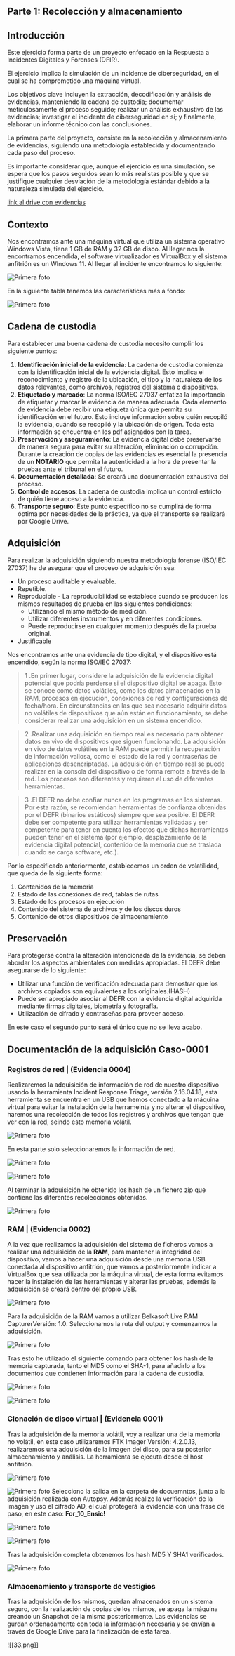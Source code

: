 ## Parte 1: Recolección y almacenamiento

## Introducción

Este ejercicio forma parte de un proyecto enfocado en la Respuesta a Incidentes Digitales y Forenses (DFIR). 

El ejercicio implica la simulación de un incidente de ciberseguridad, en el cual se ha comprometido una máquina virtual. 

Los objetivos clave incluyen la extracción, decodificación y análisis de evidencias, manteniendo la cadena de custodia; documentar meticulosamente el proceso seguido; realizar un análisis exhaustivo de las evidencias; investigar el incidente de ciberseguridad en sí; y finalmente, elaborar un informe técnico con las conclusiones.

La primera parte del proyecto, consiste en la recolección y almacenamiento de evidencias, siguiendo una metodología establecida y documentando cada paso del proceso. 

Es importante considerar que, aunque el ejercicio es una simulación, se espera que los pasos seguidos sean lo más realistas posible y que se justifique cualquier desviación de la metodología estándar debido a la naturaleza simulada del ejercicio.

[link al drive con evidencias](https://drive.google.com/drive/folders/1dylgi_RGu9Jl0oznpIY-6KZvdH-acdx-?usp=drive_link)
## Contexto

Nos encontramos ante una máquina virtual que utiliza un sistema operativo Windows Vista, tiene 1 GB de RAM y 32 GB de disco. Al llegar nos la encontramos encendida, el software virtualizador es VirtualBox y el sistema anfitrión es un WIndows 11. Al llegar al incidente encontramos lo siguiente:

![Primera foto](img/1.jpeg)

En la siguiente tabla tenemos las características más a fondo:

![Primera foto](img/22.png)
## Cadena de custodia

Para establecer una buena cadena de custodia necesito cumplir los siguiente puntos:

1. **Identificación inicial de la evidencia**: La cadena de custodia comienza con la identificación inicial de la evidencia digital. Esto implica el reconocimiento y registro de la ubicación, el tipo y la naturaleza de los datos relevantes, como archivos, registros del sistema o dispositivos.
2. **Etiquetado y marcado**: La norma ISO/IEC 27037 enfatiza la importancia de etiquetar y marcar la evidencia de manera adecuada. Cada elemento de evidencia debe recibir una etiqueta única que permita su identificación en el futuro. Esto incluye información sobre quién recopiló la evidencia, cuándo se recopiló y la ubicación de origen. Toda esta información se encuentra en los pdf asignados con la tarea.
3. **Preservación y aseguramiento**: La evidencia digital debe preservarse de manera segura para evitar su alteración, eliminación o corrupción. Durante la creación de copias de las evidencias es esencial la presencia de un **NOTARIO** que permita la autenticidad a la hora de presentar la pruebas ante el tribunal en el futuro.
4. **Documentación detallada**: Se creará una documentación exhaustiva del proceso.
5. **Control de accesos**: La cadena de custodia implica un control estricto de quién tiene acceso a la evidencia.
6. **Transporte seguro**: Este punto específico no se cumplirá de forma óptima por necesidades de la práctica, ya que el transporte se realizará por Google Drive.

## Adquisición

Para realizar la adquisición siguiendo nuestra metodología forense (ISO/IEC 27037) he de asegurar que el proceso de adquisición sea:

- Un proceso auditable y evaluable.
- Repetible.
- Reproducible - La reproducibilidad se establece cuando se producen los mismos resultados de prueba en las siguientes condiciones:
    - Utilizando el mismo método de medición.
    - Utilizar diferentes instrumentos y en diferentes condiciones.
    - Puede reproducirse en cualquier momento después de la prueba original.
- Justificable

Nos encontramos ante una evidencia de tipo digital, y el dispositivo está encendido, según la norma ISO/IEC 27037:

> 1 .En primer lugar, considere la adquisición de la evidencia digital potencial que podría perderse si el dispositivo digital se apaga. Esto se conoce como datos volátiles, como los datos almacenados en la RAM, procesos en ejecución, conexiones de red y configuraciones de fecha/hora. En circunstancias en las que sea necesario adquirir datos no volátiles de dispositivos que aún están en funcionamiento, se debe considerar realizar una adquisición en un sistema encendido.
 
> 2 .Realizar una adquisición en tiempo real es necesario para obtener datos en vivo de dispositivos que siguen funcionando. La adquisición en vivo de datos volátiles en la RAM puede permitir la recuperación de información valiosa, como el estado de la red y contraseñas de aplicaciones desencriptadas. La adquisición en tiempo real se puede realizar en la consola del dispositivo o de forma remota a través de la red. Los procesos son diferentes y requieren el uso de diferentes herramientas.
 
> 3 .El DEFR no debe confiar nunca en los programas en los sistemas. Por esta razón, se recomiendan herramientas de confianza obtenidas por el DEFR (binarios estáticos) siempre que sea posible. El DEFR debe ser competente para utilizar herramientas validadas y ser competente para tener en cuenta los efectos que dichas herramientas pueden tener en el sistema (por ejemplo, desplazamiento de la evidencia digital potencial, contenido de la memoria que se traslada cuando se carga software, etc.).

Por lo especificado anteriormente, establecemos un orden de volatilidad, que queda de la siguiente forma:

1. Contenidos de la memoria
2. Estado de las conexiones de red, tablas de rutas
3. Estado de los procesos en ejecución
4. Contenido del sistema de archivos y de los discos duros
5. Contenido de otros dispositivos de almacenamiento

## Preservación

Para protegerse contra la alteración intencionada de la evidencia, se deben abordar los aspectos ambientales con medidas apropiadas. El DEFR debe asegurarse de lo siguiente:

- Utilizar una función de verificación adecuada para demostrar que los archivos copiados son equivalentes a los originales.(HASH)
- Puede ser apropiado asociar al DEFR con la evidencia digital adquirida mediante firmas digitales, biometría y fotografía.
- Utilización de cifrado y contraseñas para proveer acceso.

En este caso el segundo punto será el único que no se lleva  acabo.

## Documentación de la adquisición Caso-0001
### Registros de red | (Evidencia 0004)

Realizaremos la adquisición de información de red de nuestro dispositivo usando la herramienta Incident Response Triage, versión 2.16.04.18, esta herramienta se encuentra en un USB que hemos conectado a la máquina virtual para evitar la instalación de la herrameinta y no alterar el dispositivo, haremos una recolección de todos los registros y archivos que tengan que ver con la red, seindo esto memoria volátil.

![Primera foto](img/55.jpeg)

En esta parte solo seleccionaremos la información de red.

![Primera foto](img/56.jpeg)

![Primera foto](img/57.jpeg)

Al terminar la adquisición he obtenido los hash de un fichero zip que contiene las diferentes recolecciones obtenidas.

![Primera foto](img/58.jpeg)


### RAM  | (Evidencia 0002)

A la vez que realizamos la adquisición del sistema de ficheros vamos a realizar una adquisición de la **RAM**, para mantener la integridad del dispositivo, vamos a hacer una adquisición desde una memoria USB conectada al dispositivo anfitrión, que vamos a posteriormente indicar a VirtualBox que sea utilizada por la máquina virtual, de esta forma evitamos hacer la instalación de las herramientas y alterar las pruebas, además la adquisición se creará dentro del propio USB.

![Primera foto](img/10.jpeg)

Para la adquisición de la RAM vamos a utilizar Belkasoft Live RAM CapturerVersión: 1.0. Seleccionamos la ruta del output y comenzamos la adquisición.

![Primera foto](img/11.jpeg)

Tras esto he utilizado el siguiente comando para obtener los hash de la memoria capturada, tanto el MD5 como el SHA-1, para añadirlo a los documentos que contienen información para la cadena de custodia.

![Primera foto](img/12.jpeg)

![Primera foto](img/13.jpeg)

### Clonación de disco virtual | (Evidencia 0001)
Tras la adquisición de la memoria volátil, voy a realizar una de la memoria no volátil, en este caso utilizaremos FTK Imager Versión: 4.2.0.13, realizaremos una adquisición de la imagen del disco, para su posterior almacenamiento y análisis. La herramienta se ejecuta desde el host anfitrión.

![Primera foto](img/14.jpeg)

![Primera foto](img/15.jpeg) 
Selecciono la salida en la carpeta de docuemntos, junto a la adquisición realizada con Autopsy. Además realizo la verificación de la imagen y uso el cifrado AD, el cual protegerá  la evidencia con una frase de paso, en este caso: **For_10_Ensic!**

![Primera foto](img/16.jpeg)

![Primera foto](img/17.jpeg)

Tras la adquisición completa obtenemos los hash MD5 Y SHA1 verificados.

![Primera foto](img/18.jpeg)

### Almacenamiento y transporte de vestigios

Tras la adquisición de los mismos, quedan almacenados en un sistema seguro, con la realización de copias de los mismos, se apaga la máquina creando un Snapshot de la misma posteriormente. Las evidencias se gurdan ordenadamente con toda la información necesaria y se envían a través de Google Drive para la finalización de esta tarea.

![[33.png]]
